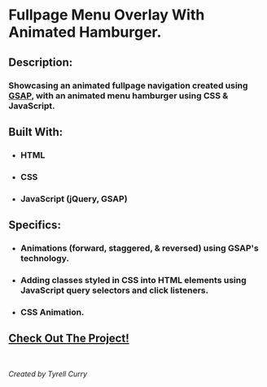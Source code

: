 # Fullpage Menu Overlay With Animated Hamburger.

## Description: 
### Showcasing an animated fullpage navigation created using [GSAP](https://greensock.com/), with an animated menu hamburger using CSS & JavaScript.

## Built With:
- ### HTML
- ### CSS
- ### JavaScript (jQuery, GSAP)

## Specifics:
- ### Animations (forward, staggered, & reversed) using GSAP's technology.
- ### Adding classes styled in CSS into HTML elements using JavaScript query selectors and click listeners.
- ### CSS Animation.


## [Check Out The Project!](https://tyrellcurry.github.io/fullPageMenu/)

<br />

*Created by Tyrell Curry*